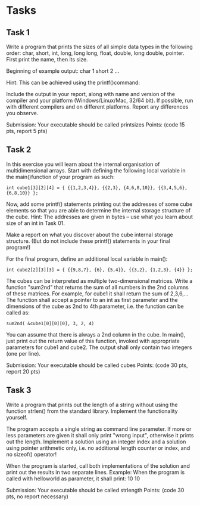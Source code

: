 # Tasks

## Task 1

Write a program that prints the sizes of all simple data types in the following order:
    char, short, int, long, long long, float, double, long double, pointer.
First print the name, then its size.

Beginning of example output:
    char 1
    short 2
    ...

Hint: This can be achieved using the printf()command:

Include the output in your report, along with name and version of the compiler and your platform (Windows/Linux/Mac, 32/64 bit).
If possible, run with different compilers and on different platforms.
Report any differences you observe.

Submission: Your executable should be called printsizes
Points: (code 15 pts, report 5 pts)

## Task 2

In this exercise you will learn about the internal organisation of multidimensional arrays.
Start with defining the following local variable in the main()function of your program as such:

```int cube1[3][2][4] = { {{1,2,3,4}}, {{2,3}, {4,6,8,10}}, {{3,4,5,6}, {6,8,10}} };```

Now, add some printf() statements printing out the addresses of some cube elements so that you are able to determine the internal storage structure of the cube.
Hint: The addresses are given in bytes – use what you learn about size of an int in Task 01.

Make a report on what you discover about the cube internal storage structure. (But do not include these printf() statements in your final program!)

For the final program, define an additional local variable in main():

``` int cube2[2][3][3] = { {{9,8,7}, {6}, {5,4}}, {{3,2}, {1,2,3}, {4}} }; ```

The cubes can be interpreted as multiple two-dimensional matrices.
Write a function "sum2nd" that returns the sum of all numbers in the 2nd columns of these matrices.
For example, for cube1 it shall return the sum of
    2,3,6,...
The function shall accept a pointer to an int as first parameter and the dimensions of the cube as 2nd to 4th parameter, i.e. the function can be called as:

```sum2nd( &cube1[0][0][0], 3, 2, 4)```

You can assume that there is always a 2nd column in the cube.
In main(), just print out the return value of this function, invoked with appropriate parameters for cube1 and cube2.
The output shall only contain two integers (one per line).

Submission: Your executable should be called cubes
Points: (code 30 pts, report 20 pts)

## Task 3

Write a program that prints out the length of a string without using the function strlen() from the standard library.
Implement the functionality yourself.

The program accepts a single string as command line parameter.
If more or less parameters are given it shall only print "wrong input", otherwise it prints out the length.
Implement a solution using an integer index and a solution using pointer arithmetic only, i.e. no additional length counter or index, and no sizeof() operator!

When the program is started, call both implementations of the solution and print out the results in two separate lines.
Example: When the program is called with helloworld as parameter, it shall print:
    10
    10

Submission: Your executable should be called strlength
Points: (code 30 pts, no report necessary)
